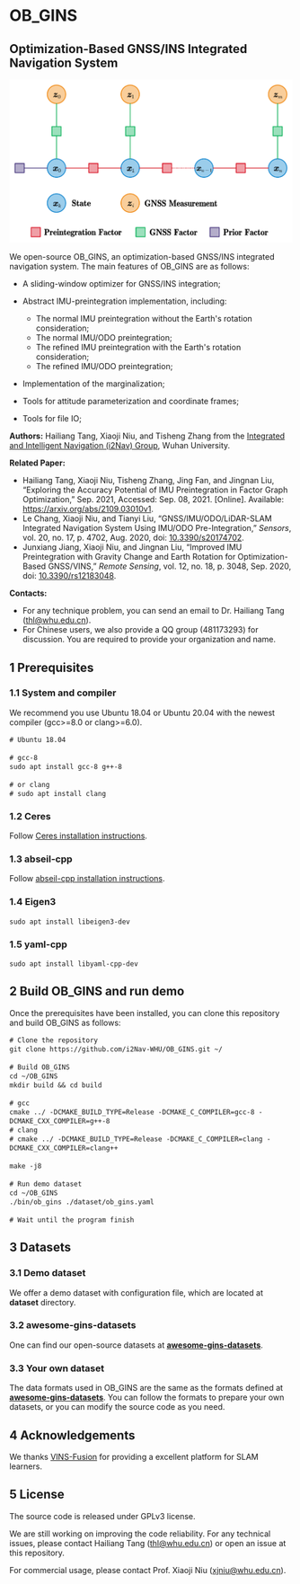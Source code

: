 # OB_GINS

## Optimization-Based GNSS/INS Integrated Navigation System

<img src="resource/OB_GINS.png" alt="OB_GINS" style="zoom:80%;" />

We open-source OB_GINS, an optimization-based GNSS/INS integrated navigation system. The main features of OB_GINS are as follows:

- A sliding-window optimizer for GNSS/INS integration;

- Abstract IMU-preintegration implementation, including:
  - The normal IMU preintegration without the Earth's rotation consideration;
  - The normal IMU/ODO preintegration;
  - The refined IMU preintegration with the Earth's rotation consideration;
  - The refined IMU/ODO preintegration;
- Implementation of the marginalization;
- Tools for attitude parameterization and coordinate frames;
- Tools for file IO;

**Authors:** Hailiang Tang, Xiaoji Niu, and Tisheng Zhang from the [Integrated and Intelligent Navigation (i2Nav) Group](http://www.i2nav.com/), Wuhan University.

**Related Paper:**

- Hailiang Tang, Xiaoji Niu, Tisheng Zhang, Jing Fan, and Jingnan Liu, “Exploring the Accuracy Potential of IMU Preintegration in Factor Graph Optimization,” Sep. 2021, Accessed: Sep. 08, 2021. [Online]. Available: https://arxiv.org/abs/2109.03010v1.
- Le Chang, Xiaoji Niu, and Tianyi Liu, “GNSS/IMU/ODO/LiDAR-SLAM Integrated Navigation System Using IMU/ODO Pre-Integration,” *Sensors*, vol. 20, no. 17, p. 4702, Aug. 2020, doi: [10.3390/s20174702](https://doi.org/10.3390/s20174702).
- Junxiang Jiang, Xiaoji Niu, and Jingnan Liu, “Improved IMU Preintegration with Gravity Change and Earth Rotation for Optimization-Based GNSS/VINS,” *Remote Sensing*, vol. 12, no. 18, p. 3048, Sep. 2020, doi: [10.3390/rs12183048](https://doi.org/10.3390/rs12183048).
  
**Contacts:**

- For any technique problem, you can send an email to Dr. Hailiang Tang (thl@whu.edu.cn).
- For Chinese users, we also provide a QQ group (481173293) for discussion. You are required to provide your organization and name.

## 1 Prerequisites

### 1.1 System and compiler

We recommend you use Ubuntu 18.04 or Ubuntu 20.04 with the newest compiler (gcc>=8.0 or clang>=6.0).

```shell
# Ubuntu 18.04

# gcc-8
sudo apt install gcc-8 g++-8

# or clang
# sudo apt install clang
```

### 1.2 Ceres

Follow [Ceres installation instructions](http://ceres-solver.org/installation.html).

### 1.3 abseil-cpp

Follow [abseil-cpp installation instructions](https://abseil.io/docs/cpp/quickstart-cmake.html).

### 1.4 Eigen3

```shell
sudo apt install libeigen3-dev
```

### 1.5 yaml-cpp

```shell
sudo apt install libyaml-cpp-dev
```

## 2 Build OB_GINS and run demo

Once the prerequisites have been installed, you can clone this repository and build OB_GINS as follows:

```shell
# Clone the repository
git clone https://github.com/i2Nav-WHU/OB_GINS.git ~/

# Build OB_GINS
cd ~/OB_GINS
mkdir build && cd build

# gcc
cmake ../ -DCMAKE_BUILD_TYPE=Release -DCMAKE_C_COMPILER=gcc-8 -DCMAKE_CXX_COMPILER=g++-8
# clang
# cmake ../ -DCMAKE_BUILD_TYPE=Release -DCMAKE_C_COMPILER=clang -DCMAKE_CXX_COMPILER=clang++

make -j8

# Run demo dataset
cd ~/OB_GINS
./bin/ob_gins ./dataset/ob_gins.yaml

# Wait until the program finish
```

## 3 Datasets

### 3.1 Demo dataset

We offer a demo dataset with configuration file, which are located at **dataset** directory.

### 3.2 awesome-gins-datasets

One can find our open-source datasets at **[awesome-gins-datasets](https://github.com/i2Nav-WHU/awesome-gins-datasets)**.

### 3.3 Your own dataset

The data formats used in OB_GINS are the same as the formats defined at **[awesome-gins-datasets](https://github.com/i2Nav-WHU/awesome-gins-datasets)**. You can follow the formats to prepare your own datasets, or you can modify the source code as you need.

## 4 Acknowledgements

We thanks [VINS-Fusion](https://github.com/HKUST-Aerial-Robotics/VINS-Fusion) for providing a excellent platform for SLAM learners.

## 5 License

The source code is released under GPLv3 license.

We are still working on improving the code reliability. For any technical issues, please contact Hailiang Tang (thl@whu.edu.cn) or open an issue at this repository.

For commercial usage, please contact Prof. Xiaoji Niu (<xjniu@whu.edu.cn>).
